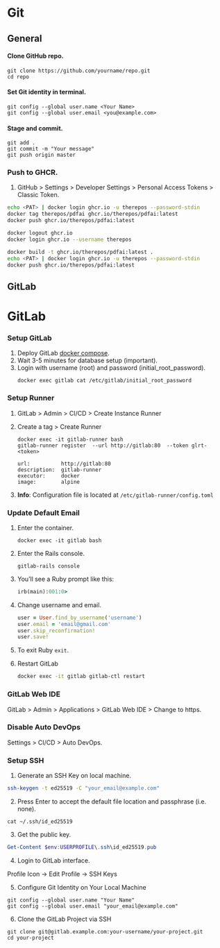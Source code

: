 # Git

## General

#### Clone GitHub repo.

```git
git clone https://github.com/yourname/repo.git
cd repo
```

#### Set Git identity in terminal.

```git
git config --global user.name <Your Name>
git config --global user.email <you@example.com>
```

#### Stage and commit.

```git
git add .
git commit -m "Your message"
git push origin master
```

### Push to GHCR.

1. GitHub > Settings > Developer Settings > Personal Access Tokens > Classic Token.

```bash
echo <PAT> | docker login ghcr.io -u therepos --password-stdin
docker tag therepos/pdfai ghcr.io/therepos/pdfai:latest
docker push ghcr.io/therepos/pdfai:latest

docker logout ghcr.io
docker login ghcr.io --username therepos

docker build -t ghcr.io/therepos/pdfai:latest .
echo <PAT> | docker login ghcr.io -u therepos --password-stdin
docker push ghcr.io/therepos/pdfai:latest
```

## GitLab

# GitLab

### Setup GitLab

1. Deploy GitLab [docker compose](https://github.com/therepos/proxmox/blob/main/docker/gitlab-docker-compose.yml). 
2. Wait 3-5 minutes for database setup (important).
3. Login with username (root) and password (initial_root_password).
    ```
    docker exec gitlab cat /etc/gitlab/initial_root_password
    ```

### Setup Runner

1. GitLab > Admin > CI/CD > Create Instance Runner
2. Create a tag > Create Runner
    ```
    docker exec -it gitlab-runner bash
    gitlab-runner register  --url http://gitlab:80  --token glrt-<token>
    ```
    ```
    url:          http://gitlab:80
    description:  gitlab-runner
    executor:     docker
    image:        alpine
    ```

3. **Info**: Configuration file is located at `/etc/gitlab-runner/config.toml`

### Update Default Email

1. Enter the container.
    ```
    docker exec -it gitlab bash
    ```

2. Enter the Rails console.
    ```
    gitlab-rails console
    ```

3. You’ll see a Ruby prompt like this:
    ```ruby
    irb(main):001:0>
    ```

4. Change username and email.
    ```ruby
    user = User.find_by_username('username')
    user.email = 'email@gmail.com'
    user.skip_reconfirmation!
    user.save!
    ```

5. To exit Ruby `exit`.

6. Restart GitLab
    ```bash
    docker exec -it gitlab gitlab-ctl restart
    ```

### GitLab Web IDE

GitLab > Admin > Applications > GitLab Web IDE > Change to https.

### Disable Auto DevOps

Settings > CI/CD > Auto DevOps.

### Setup SSH

1. Generate an SSH Key on local machine.
```bash
ssh-keygen -t ed25519 -C "your_email@example.com"
```

2. Press Enter to accept the default file location and passphrase (i.e. none).
```
cat ~/.ssh/id_ed25519
```

3. Get the public key.
```powershell
Get-Content $env:USERPROFILE\.ssh\id_ed25519.pub
```

4. Login to GitLab interface.

Profile Icon → Edit Profile → SSH Keys

5. Configure Git Identity on Your Local Machine
```
git config --global user.name "Your Name"
git config --global user.email "your_email@example.com"
```

6. Clone the GitLab Project via SSH
```
git clone git@gitlab.example.com:your-username/your-project.git
cd your-project
```
